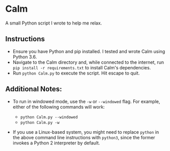 # Calm
A small Python script I wrote to help me relax.

## Instructions
* Ensure you have Python and pip installed. I tested and wrote Calm using Python 3.6.
* Navigate to the Calm directory and, while connected to the internet, run `pip install -r requirements.txt` to install Calm's dependencies.
* Run `python Calm.py` to execute the script. Hit escape to quit.

## Additional Notes:
  * To run in windowed mode, use the `-w` or `--windowed` flag. For example, either of the following commands will work:
      * `python Calm.py --windowed`
      * `python Calm.py -w`

  * If you use a Linux-based system, you might need to replace `python` in the above command line instructions with `python3`, since the former invokes a Python 2 interpreter by default.
